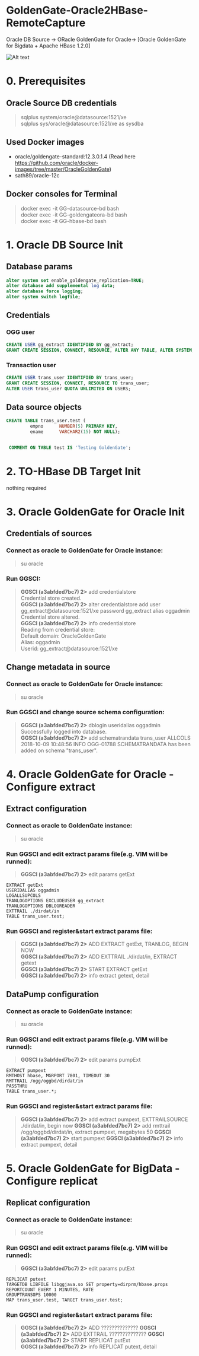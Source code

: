 # GoldenGate-Oracle2HBase-RemoteCapture
Oracle DB Source -> ORacle GoldenGate for Oracle-> [Oracle GoldenGate for Bigdata + Apache HBase 1.2.0]

![Alt text](Diagram_HBase.png?raw=true "Diagram") 

# 0. Prerequisites

## Oracle Source DB credentials
> sqlplus system/oracle@datasource:1521/xe  
> sqlplus sys/oracle@datasource:1521/xe as sysdba  

## Used Docker images
* oracle/goldengate-standard:12.3.0.1.4 (Read here https://github.com/oracle/docker-images/tree/master/OracleGoldenGate)  
* sath89/oracle-12c

## Docker consoles for Terminal
> docker exec -it GG-datasource-bd bash  
> docker exec -it GG-goldengateora-bd bash  
> docker exec -it GG-hbase-bd bash  

# 1. Oracle DB Source Init

## Database params
```sql
alter system set enable_goldengate_replication=TRUE;  
alter database add supplemental log data;  
alter database force logging;  
alter system switch logfile;  
```

## Credentials

### OGG user
```sql
CREATE USER gg_extract IDENTIFIED BY gg_extract;  
GRANT CREATE SESSION, CONNECT, RESOURCE, ALTER ANY TABLE, ALTER SYSTEM, DBA, SELECT ANY TRANSACTION TO gg_extract;
```

### Transaction user
```sql
CREATE USER trans_user IDENTIFIED BY trans_user;  
GRANT CREATE SESSION, CONNECT, RESOURCE TO trans_user;  
ALTER USER trans_user QUOTA UNLIMITED ON USERS;
```

## Data source objects
```sql
CREATE TABLE trans_user.test (  
         empno      NUMBER(5) PRIMARY KEY,  
         ename      VARCHAR2(15) NOT NULL);  


 COMMENT ON TABLE test IS 'Testing GoldenGate';
```

# 2. TO-HBase DB Target Init

nothing required

# 3. Oracle GoldenGate for Oracle Init

## Credentials of sources

### Connect as oracle to GoldenGate for Oracle instance:
> su oracle 

### Run GGSCI:
> **GGSCI (a3abfded7bc7) 2>** add credentialstore  
Credential store created.  
>  **GGSCI (a3abfded7bc7) 2>** alter credentialstore add user gg_extract@datasource:1521/xe password gg_extract alias oggadmin  
Credential store altered.  
> **GGSCI (a3abfded7bc7) 2>** info credentialstore  
Reading from credential store:  
Default domain: OracleGoldenGate  
  Alias: oggadmin  
  Userid: gg_extract@datasource:1521/xe

## Change metadata in source

### Connect as oracle to GoldenGate for Oracle instance:
> su oracle  

### Run GGSCI and change source schema configuration:
> **GGSCI (a3abfded7bc7) 2>** dblogin useridalias oggadmin  
Successfully logged into database.  
> **GGSCI (a3abfded7bc7) 2>** add schematrandata trans_user ALLCOLS  
2018-10-09 10:48:56  INFO    OGG-01788  SCHEMATRANDATA has been added on schema "trans_user".  

# 4. Oracle GoldenGate for Oracle - Configure extract 

## Extract configuration

### Connect as oracle to GoldenGate instance:
> su oracle  

### Run GGSCI and edit extract params file(e.g. VIM will be runned):
> **GGSCI (a3abfded7bc7) 2>** edit params getExt  
```
EXTRACT getExt
USERIDALIAS oggadmin
LOGALLSUPCOLS
TRANLOGOPTIONS EXCLUDEUSER gg_extract
TRANLOGOPTIONS DBLOGREADER
EXTTRAIL ./dirdat/in
TABLE trans_user.test;
```

### Run GGSCI and register&start extract params file:
> **GGSCI (a3abfded7bc7) 2>** ADD EXTRACT getExt, TRANLOG, BEGIN NOW  
> **GGSCI (a3abfded7bc7) 2>** ADD EXTTRAIL ./dirdat/in, EXTRACT getext  
> **GGSCI (a3abfded7bc7) 2>** START EXTRACT getExt  
> **GGSCI (a3abfded7bc7) 2>** info extract getext, detail 

## DataPump configuration

### Connect as oracle to GoldenGate instance:
> su oracle  

### Run GGSCI and edit extract params file(e.g. VIM will be runned):
> **GGSCI (a3abfded7bc7) 2>** edit params pumpExt  
```
EXTRACT pumpext
RMTHOST hbase, MGRPORT 7801, TIMEOUT 30
RMTTRAIL /ogg/oggbd/dirdat/in
PASSTHRU
TABLE trans_user.*;
```

### Run GGSCI and register&start extract params file:
> **GGSCI (a3abfded7bc7) 2>** add extract pumpext, EXTTRAILSOURCE ./dirdat/in, begin now
> **GGSCI (a3abfded7bc7) 2>** add rmttrail /ogg/oggbd/dirdat/in, extract pumpext, megabytes 50
> **GGSCI (a3abfded7bc7) 2>** start pumpext
> **GGSCI (a3abfded7bc7) 2>** info extract pumpext, detail


# 5. Oracle GoldenGate for BigData - Configure replicat 

## Replicat configuration

### Connect as oracle to GoldenGate instance:
> su oracle  

### Run GGSCI and edit extract params file(e.g. VIM will be runned):
> **GGSCI (a3abfded7bc7) 2>** edit params putExt  
```
REPLICAT putext
TARGETDB LIBFILE libggjava.so SET property=dirprm/hbase.props
REPORTCOUNT EVERY 1 MINUTES, RATE
GROUPTRANSOPS 10000
MAP trans_user.test, TARGET trans_user.test;
```

### Run GGSCI and register&start extract params file:
> **GGSCI (a3abfded7bc7) 2>** ADD ??????????????
> **GGSCI (a3abfded7bc7) 2>** ADD EXTTRAIL ??????????????
> **GGSCI (a3abfded7bc7) 2>** START REPLICAT putExt  
> **GGSCI (a3abfded7bc7) 2>** info REPLICAT putext, detail 

